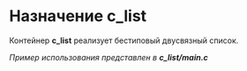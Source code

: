 # Назначение c_list
Контейнер **c_list** реализует бестиповый двусвязный список.

*Пример использования представлен в* ***c_list/main.c***
